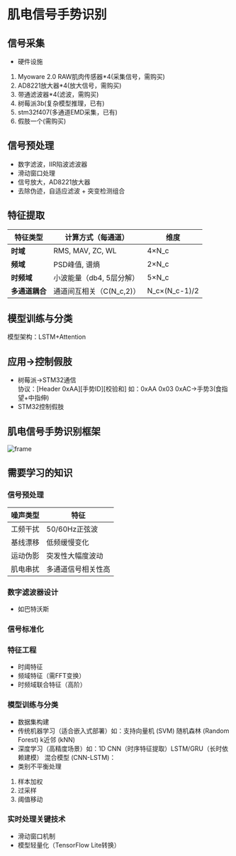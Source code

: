 # 肌电信号手势识别
## 信号采集
- 硬件设施
1. Myoware 2.0 RAW肌肉传感器*4(采集信号，需购买)
2. AD8221放大器*4(放大信号，需购买)
3. 带通滤波器*4(滤波，需购买)
4. 树莓派3b(复杂模型推理，已有)
5. stm32f407(多通道EMD采集，已有)
6. 假肢一个(需购买)
## 信号预处理
- 数字滤波，IIR陷波滤波器
- 滑动窗口处理
- 信号放大，AD8221放大器
- 去除伪迹，自适应滤波 + 突变检测组合
## 特征提取
| 特征类型      | 计算方式（每通道）        | 维度  |
|--------------|--------------------------|-------|
| **时域**     | RMS, MAV, ZC, WL         | 4×N_c |
| **频域**     | PSD峰值, 谱熵            | 2×N_c |
| **时频域**   | 小波能量（db4, 5层分解） | 5×N_c |
| **多通道耦合**| 通道间互相关（C(N_c,2)） | N_c×(N_c-1)/2 |
## 模型训练与分类
模型架构：LSTM+Attention
## 应用->控制假肢
- 树莓派->STM32通信  
  协议：[Header 0xAA][手势ID][校验和] 如：0xAA 0x03 0xAC->手势3(食指望+中指伸)
- STM32控制假肢
## 肌电信号手势识别框架
![frame](https://github.com/user-attachments/assets/be356d54-544a-4cbe-b53d-83a417e67453)
## 需要学习的知识
### 信号预处理
| 噪声类型 | 特征 |
| --- | --- |
| 工频干扰 | 50/60Hz正弦波 |
| 基线漂移 | 低频缓慢变化 |
| 运动伪影 | 突发性大幅度波动 |
| 肌电串扰 | 多通道信号相关性高 |
###  数字滤波器设计
- 如巴特沃斯
### 信号标准化
### 特征工程
- 时阈特征  
-  频域特征（需FFT变换）
-  时频域联合特征（高阶）
### 模型训练与分类
-  数据集构建
-  传统机器学习（适合嵌入式部署）如：支持向量机 (SVM) 随机森林 (Random Forest) k近邻 (kNN)
-  深度学习（高精度场景）如：1D CNN（时序特征提取）LSTM/GRU（长时依赖建模） 混合模型 (CNN-LSTM)：
-  类别不平衡处理  
1. 样本加权 
2. 过采样  
3. 阈值移动
### 实时处理关键技术
- 滑动窗口机制
- 模型轻量化（TensorFlow Lite转换）



